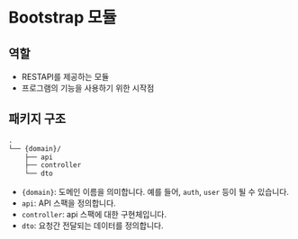 # Bootstrap 모듈

## 역할

* RESTAPI를 제공하는 모듈
* 프로그램의 기능을 사용하기 위한 시작점

## 패키지 구조

```markdown
.
└── {domain}/
    ├── api
    ├── controller
    └── dto
```

* `{domain}`: 도메인 이름을 의미합니다. 예를 들어, `auth`, `user` 등이 될 수 있습니다.
* `api`: API 스팩을 정의합니다.
* `controller`: api 스팩에 대한 구현체입니다.
* `dto`: 요청간 전달되는 데이터를 정의합니다.

